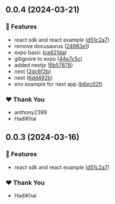 ## 0.0.4 (2024-03-21)


### 🚀 Features

- react sdk and react example ([d51c2a7](https://github.com/JustaName-id/JustaName-sdk/commit/d51c2a7))
- remove docusaurus ([24983e1](https://github.com/JustaName-id/JustaName-sdk/commit/24983e1))
- expo basic ([ca621da](https://github.com/JustaName-id/JustaName-sdk/commit/ca621da))
- gitignore to expo ([44e7c5c](https://github.com/JustaName-id/JustaName-sdk/commit/44e7c5c))
- added nextjs ([6b57878](https://github.com/JustaName-id/JustaName-sdk/commit/6b57878))
- next ([2dc6f2b](https://github.com/JustaName-id/JustaName-sdk/commit/2dc6f2b))
- next ([6dd492b](https://github.com/JustaName-id/JustaName-sdk/commit/6dd492b))
- env example for next app ([b6ec02f](https://github.com/JustaName-id/JustaName-sdk/commit/b6ec02f))

### ❤️  Thank You

- anthony2399
- HadiKhai

## 0.0.3 (2024-03-16)


### 🚀 Features

- react sdk and react example ([d51c2a7](https://github.com/JustaName-id/JustaName-sdk/commit/d51c2a7))

### ❤️  Thank You

- HadiKhai